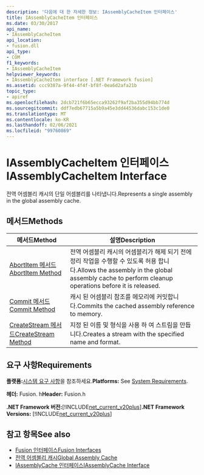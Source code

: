 ```yaml
---
description: '다음에 대 한 자세한 정보: IAssemblyCacheItem 인터페이스'
title: IAssemblyCacheItem 인터페이스
ms.date: 03/30/2017
api_name:
- IAssemblyCacheItem
api_location:
- fusion.dll
api_type:
- COM
f1_keywords:
- IAssemblyCacheItem
helpviewer_keywords:
- IAssemblyCacheItem interface [.NET Framework fusion]
ms.assetid: ccc9387a-9f44-4f4f-bf8f-0ea6d2afa21b
topic_type:
- apiref
ms.openlocfilehash: 2dcb721f6b65ecca93262f9af2ba355d94bb774d
ms.sourcegitcommit: ddf7edb67715a5b9a45e3dd44536dabc153c1de0
ms.translationtype: MT
ms.contentlocale: ko-KR
ms.lasthandoff: 02/06/2021
ms.locfileid: "99760869"
---
```

# <a name="iassemblycacheitem-interface"></a><span data-ttu-id="f3981-103">IAssemblyCacheItem 인터페이스</span><span class="sxs-lookup"><span data-stu-id="f3981-103">IAssemblyCacheItem Interface</span></span>

<span data-ttu-id="f3981-104">전역 어셈블리 캐시의 단일 어셈블리를 나타냅니다.</span><span class="sxs-lookup"><span data-stu-id="f3981-104">Represents a single assembly in the global assembly cache.</span></span>  
  
## <a name="methods"></a><span data-ttu-id="f3981-105">메서드</span><span class="sxs-lookup"><span data-stu-id="f3981-105">Methods</span></span>  
  
|<span data-ttu-id="f3981-106">메서드</span><span class="sxs-lookup"><span data-stu-id="f3981-106">Method</span></span>|<span data-ttu-id="f3981-107">설명</span><span class="sxs-lookup"><span data-stu-id="f3981-107">Description</span></span>|  
|------------|-----------------|  
|[<span data-ttu-id="f3981-108">AbortItem 메서드</span><span class="sxs-lookup"><span data-stu-id="f3981-108">AbortItem Method</span></span>](iassemblycacheitem-abortitem-method.md)|<span data-ttu-id="f3981-109">전역 어셈블리 캐시의 어셈블리가 해제 되기 전에 정리 작업을 수행할 수 있도록 허용 합니다.</span><span class="sxs-lookup"><span data-stu-id="f3981-109">Allows the assembly in the global assembly cache to perform cleanup operations before it is released.</span></span>|  
|[<span data-ttu-id="f3981-110">Commit 메서드</span><span class="sxs-lookup"><span data-stu-id="f3981-110">Commit Method</span></span>](iassemblycacheitem-commit-method.md)|<span data-ttu-id="f3981-111">캐시 된 어셈블리 참조를 메모리에 커밋합니다.</span><span class="sxs-lookup"><span data-stu-id="f3981-111">Commits the cached assembly reference to memory.</span></span>|  
|[<span data-ttu-id="f3981-112">CreateStream 메서드</span><span class="sxs-lookup"><span data-stu-id="f3981-112">CreateStream Method</span></span>](iassemblycacheitem-createstream-method.md)|<span data-ttu-id="f3981-113">지정 된 이름 및 형식을 사용 하 여 스트림을 만듭니다.</span><span class="sxs-lookup"><span data-stu-id="f3981-113">Creates a stream with the specified name and format.</span></span>|  
  
## <a name="requirements"></a><span data-ttu-id="f3981-114">요구 사항</span><span class="sxs-lookup"><span data-stu-id="f3981-114">Requirements</span></span>  

 <span data-ttu-id="f3981-115">**플랫폼:**[시스템 요구 사항](../../get-started/system-requirements.md)을 참조하세요.</span><span class="sxs-lookup"><span data-stu-id="f3981-115">**Platforms:** See [System Requirements](../../get-started/system-requirements.md).</span></span>  
  
 <span data-ttu-id="f3981-116">**헤더:** Fusion. h</span><span class="sxs-lookup"><span data-stu-id="f3981-116">**Header:** Fusion.h</span></span>  
  
 <span data-ttu-id="f3981-117">**.NET Framework 버전:**[!INCLUDE[net_current_v20plus](../../../../includes/net-current-v20plus-md.md)]</span><span class="sxs-lookup"><span data-stu-id="f3981-117">**.NET Framework Versions:** [!INCLUDE[net_current_v20plus](../../../../includes/net-current-v20plus-md.md)]</span></span>  
  
## <a name="see-also"></a><span data-ttu-id="f3981-118">참고 항목</span><span class="sxs-lookup"><span data-stu-id="f3981-118">See also</span></span>

- [<span data-ttu-id="f3981-119">Fusion 인터페이스</span><span class="sxs-lookup"><span data-stu-id="f3981-119">Fusion Interfaces</span></span>](fusion-interfaces.md)
- [<span data-ttu-id="f3981-120">전역 어셈블리 캐시</span><span class="sxs-lookup"><span data-stu-id="f3981-120">Global Assembly Cache</span></span>](../../app-domains/gac.md)
- [<span data-ttu-id="f3981-121">IAssemblyCache 인터페이스</span><span class="sxs-lookup"><span data-stu-id="f3981-121">IAssemblyCache Interface</span></span>](iassemblycache-interface.md)
